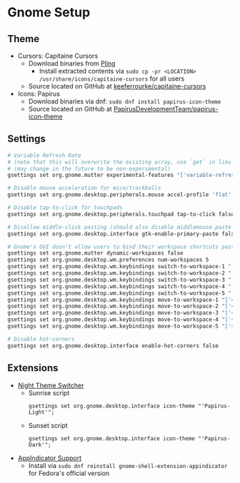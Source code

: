 # Gnome Setup

## Theme

- Cursors: Capitaine Cursors
  - Download binaries from [Pling](https://www.pling.com/p/1148692)
    - Install extracted contents via `sudo cp -pr <LOCATION> /usr/share/icons/capitaine-cursors` for all users
  - Source located on GitHub at [keeferrourke/capitaine-cursors](github.com/keeferrourke/capitaine-cursors)
- Icons: Papirus
  - Download binaries via dnf: `sudo dnf install papirus-icon-theme`
  - Source located on GitHub at [PapirusDevelopmentTeam/papirus-icon-theme](https://github.com/PapirusDevelopmentTeam/papirus-icon-theme/)

## Settings

```sh
# Variable Refresh Rate
# (note that this will overwrite the existing array, use `get` in lieu of `set` to retrieve existing values)
# (may change in the future to be non-experimental)
gsettings set org.gnome.mutter experimental-features "['variable-refresh-rate']"

# Disable mouse acceleration for mice/trackballs
gsettings set org.gnome.desktop.peripherals.mouse accel-profile 'flat'

# Disable tap-to-click for touchpads
gsettings set org.gnome.desktop.peripherals.touchpad tap-to-click false

# Disallow middle-click pasting (should also disable middlemouse.paste in firefox's about:config)
gsettings set org.gnome.desktop.interface gtk-enable-primary-paste false

# Gnome's GUI dosn't allow users to bind their workspace shortcuts past 4 for some reason.
gsettings set org.gnome.mutter dynamic-workspaces false
gsettings set org.gnome.desktop.wm.preferences num-workspaces 5
gsettings set org.gnome.desktop.wm.keybindings switch-to-workspace-1 "['<Control>F1']"
gsettings set org.gnome.desktop.wm.keybindings switch-to-workspace-2 "['<Control>F2']"
gsettings set org.gnome.desktop.wm.keybindings switch-to-workspace-3 "['<Control>F3']"
gsettings set org.gnome.desktop.wm.keybindings switch-to-workspace-4 "['<Control>F4']"
gsettings set org.gnome.desktop.wm.keybindings switch-to-workspace-5 "['<Control>F5']"
gsettings set org.gnome.desktop.wm.keybindings move-to-workspace-1 "['<Shift><Control>F1']"
gsettings set org.gnome.desktop.wm.keybindings move-to-workspace-2 "['<Shift><Control>F2']"
gsettings set org.gnome.desktop.wm.keybindings move-to-workspace-3 "['<Shift><Control>F3']"
gsettings set org.gnome.desktop.wm.keybindings move-to-workspace-4 "['<Shift><Control>F4']"
gsettings set org.gnome.desktop.wm.keybindings move-to-workspace-5 "['<Shift><Control>F5']"

# Disable hot-corners
gsettings set org.gnome.desktop.interface enable-hot-corners false
```

## Extensions

- [Night Theme Switcher](https://extensions.gnome.org/extension/2236/night-theme-switcher/)
  - Sunrise script
    ```
    gsettings set org.gnome.desktop.interface icon-theme "'Papirus-Light'";
    ```
  - Sunset script
    ```
    gsettings set org.gnome.desktop.interface icon-theme "'Papirus-Dark'";
    ```
- [AppIndicator Support](https://extensions.gnome.org/extension/615/appindicator-support/)
  - Install via `sudo dnf reinstall gnome-shell-extension-appindicator` for Fedora's official version
